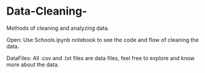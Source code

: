 # Data-Cleaning-
Methods of cleaning and analyzing data.


Open: Use Schools.ipynb notebook to see the code and flow of cleaning the data.


DataFiles: All .csv and .txt files are data files, feel free to explore and know more about the data. 

